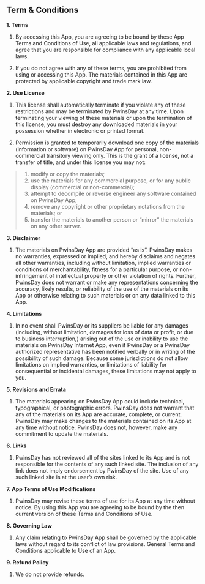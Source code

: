 ## Term & Conditions
**1. Terms**


1. By accessing this App, you are agreeing to be bound by these App Terms and Conditions
of Use, all applicable laws and regulations, and agree that you are responsible for
compliance with any applicable local laws.

2. If you do not agree with any of these terms, you are prohibited from using or accessing
this App. The materials contained in this App are protected by applicable copyright and
trade mark law.

**2. Use License**

 1. This license shall automatically terminate if you violate any of these restrictions and may
 be terminated by PwinsDay at any time. Upon terminating your viewing of these
 materials or upon the termination of this license, you must destroy any downloaded
 materials in your possession whether in electronic or printed format.
 
2. Permission is granted to temporarily download one copy of the materials (information or
software) on PwinsDay App for personal, non-commercial transitory viewing only. This
is the grant of a license, not a transfer of title, and under this license you may not:
>1. modify or copy the materials;
>2. use the materials for any commercial purpose, or for any public display
(commercial or non-commercial);
>3. attempt to decompile or reverse engineer any software contained on PwinsDay
App;
>4. remove any copyright or other proprietary notations from the materials; or
>5. transfer the materials to another person or “mirror” the materials on any other
server.



**3. Disclaimer**
1. The materials on PwinsDay App are provided “as is”. PwinsDay makes no warranties,
expressed or implied, and hereby disclaims and negates all other warranties, including
without limitation, implied warranties or conditions of merchantability, fitness for a
particular purpose, or non-infringement of intellectual property or other violation of
rights. Further, PwinsDay does not warrant or make any representations concerning the
accuracy, likely results, or reliability of the use of the materials on its App or otherwise
relating to such materials or on any data linked to this App.

**4. Limitations**

1. In no event shall PwinsDay or its suppliers be liable for any damages (including, without
limitation, damages for loss of data or profit, or due to business interruption,) arising out
of the use or inability to use the materials on PwinsDay Internet App, even if PwinsDay
or a PwinsDay authorized representative has been notified verbally or in writing of the
possibility of such damage. Because some jurisdictions do not allow limitations on
implied warranties, or limitations of liability for consequential or incidental damages,
these limitations may not apply to you.

**5. Revisions and Errata**

1. The materials appearing on PwinsDay App could include technical, typographical, or
photographic errors. PwinsDay does not warrant that any of the materials on its App are
accurate, complete, or current. PwinsDay may make changes to the materials contained
on its App at any time without notice. PwinsDay does not, however, make any
commitment to update the materials.

**6. Links**

1. PwinsDay has not reviewed all of the sites linked to its App and is not responsible for the
contents of any such linked site. The inclusion of any link does not imply endorsement by
PwinsDay of the site. Use of any such linked site is at the user’s own risk.

**7. App Terms of Use Modifications**

1. PwinsDay may revise these terms of use for its App at any time without notice. By using
this App you are agreeing to be bound by the then current version of these Terms and
Conditions of Use.

**8. Governing Law**

1. Any claim relating to PwinsDay App shall be governed by the applicable laws without
regard to its conflict of law provisions. General Terms and Conditions applicable to Use
of an App.

**9. Refund Policy**

1. We do not provide refunds.
